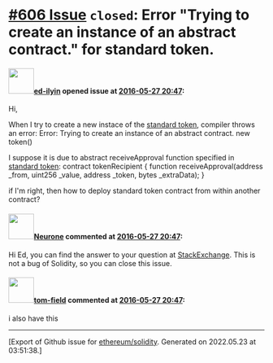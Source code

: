 # [\#606 Issue](https://github.com/ethereum/solidity/issues/606) `closed`: Error "Trying to create an instance of an abstract contract." for standard token.

#### <img src="https://avatars.githubusercontent.com/u/5064271?u=87fccf83a43190a6d9b4a076188b7623429019bf&v=4" width="50">[ed-ilyin](https://github.com/ed-ilyin) opened issue at [2016-05-27 20:47](https://github.com/ethereum/solidity/issues/606):

Hi,

When I try to create a new instace of the [standard token](https://ethereum.org/token), compiler throws an error:
Error: Trying to create an instance of an abstract contract.         new token()

I suppose it is due to abstract receiveApproval function specified in [standard token](https://ethereum.org/token):
contract tokenRecipient { function receiveApproval(address _from, uint256 _value, address _token, bytes _extraData); }

if I'm right, then how to deploy standard token contract from within another contract?


#### <img src="https://avatars.githubusercontent.com/u/562943?v=4" width="50">[Neurone](https://github.com/Neurone) commented at [2016-05-27 20:47](https://github.com/ethereum/solidity/issues/606#issuecomment-222482263):

Hi Ed, you can find the answer to your question at [StackExchange](http://ethereum.stackexchange.com/questions/4360/error-trying-to-create-an-instance-of-an-abstract-contract-for-standard-token/4377). This is not a bug of Solidity, so you can close this issue.

#### <img src="https://avatars.githubusercontent.com/u/17646297?u=061148190934a8c493b0d44ce6a5515359b2760a&v=4" width="50">[tom-field](https://github.com/tom-field) commented at [2016-05-27 20:47](https://github.com/ethereum/solidity/issues/606#issuecomment-289366687):

i also have this


-------------------------------------------------------------------------------



[Export of Github issue for [ethereum/solidity](https://github.com/ethereum/solidity). Generated on 2022.05.23 at 03:51:38.]
